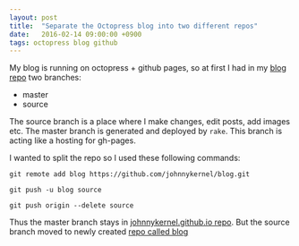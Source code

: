 ```yaml
---
layout: post
title:  "Separate the Octopress blog into two different repos"
date:   2016-02-14 09:00:00 +0900
tags: octopress blog github
---
```

My blog is running on octopress + github pages, so at first I had in my [blog repo](https://github.com/johnnykernel/johnnykernel.github.io) two branches:

- master
- source

The source branch is a place where I make changes, edit posts, add images etc. The master branch is generated and deployed by `rake`. This branch is acting like a hosting for gh-pages.

I wanted to split the repo so I used these following commands:

```shell
git remote add blog https://github.com/johnnykernel/blog.git

git push -u blog source

git push origin --delete source
```

Thus the master branch stays in [johnnykernel.github.io repo](https://github.com/johnnykernel/johnnykernel.github.io). But the source branch moved to newly created [repo called blog](https://github.com/johnnykernel/blog.git)
